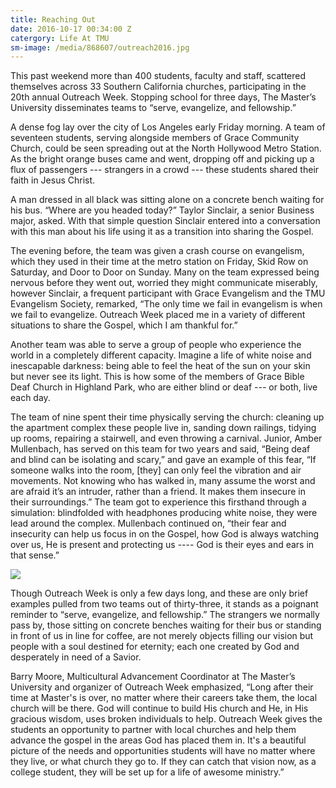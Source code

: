 ```yaml
---
title: Reaching Out
date: 2016-10-17 00:34:00 Z
catergory: Life At TMU
sm-image: /media/868607/outreach2016.jpg
---
```


This past weekend more than 400 students, faculty and staff, scattered themselves across 33 Southern California churches, participating in the 20th annual Outreach Week. Stopping school for three days, The Master’s University disseminates teams to “serve, evangelize, and fellowship.”

A dense fog lay over the city of Los Angeles early Friday morning. A team of seventeen students, serving alongside members of Grace Community Church, could be seen spreading out at the North Hollywood Metro Station. As the bright orange buses came and went, dropping off and picking up a flux of passengers --- strangers in a crowd --- these students shared their faith in Jesus Christ.

A man dressed in all black was sitting alone on a concrete bench waiting for his bus. “Where are you headed today?” Taylor Sinclair, a senior Business major, asked. With that simple question Sinclair entered into a conversation with this man about his life using it as a transition into sharing the Gospel.

The evening before, the team was given a crash course on evangelism, which they used in their time at the metro station on Friday, Skid Row on Saturday, and Door to Door on Sunday. Many on the team expressed being nervous before they went out, worried they might communicate miserably, however Sinclair, a frequent participant with Grace Evangelism and the TMU Evangelism Society, remarked, “The only time we fail in evangelism is when we fail to evangelize. Outreach Week placed me in a variety of different situations to share the Gospel, which I am thankful for.”

Another team was able to serve a group of people who experience the world in a completely different capacity. Imagine a life of white noise and inescapable darkness: being able to feel the heat of the sun on your skin but never see its light. This is how some of the members of Grace Bible Deaf Church in Highland Park, who are either blind or deaf --- or both, live each day.

The team of nine spent their time physically serving the church: cleaning up the apartment complex these people live in, sanding down railings, tidying up rooms, repairing a stairwell, and even throwing a carnival. Junior, Amber Mullenbach, has served on this team for two years and said, “Being deaf and blind can be isolating and scary,” and gave an example of this fear, “If someone walks into the room, \[they\] can only feel the vibration and air movements. Not knowing who has walked in, many assume the worst and are afraid it’s an intruder, rather than a friend. It makes them insecure in their surroundings.” The team got to experience this firsthand through a simulation: blindfolded with headphones producing white noise, they were lead around the complex. Mullenbach continued on, “their fear and insecurity can help us focus in on the Gospel, how God is always watching over us, He is present and protecting us ---- God is their eyes and ears in that sense.”

![](http://masters.edu/media/868608/img_3413.jpg)

Though Outreach Week is only a few days long, and these are only brief examples pulled from two teams out of thirty-three, it stands as a poignant reminder to “serve, evangelize, and fellowship.” The strangers we normally pass by, those sitting on concrete benches waiting for their bus or standing in front of us in line for coffee, are not merely objects filling our vision but people with a soul destined for eternity; each one created by God and desperately in need of a Savior.

Barry Moore, Multicultural Advancement Coordinator at The Master’s University and organizer of Outreach Week emphasized, “Long after their time at Master's is over, no matter where their careers take them, the local church will be there. God will continue to build His church and He, in His gracious wisdom, uses broken individuals to help. Outreach Week gives the students an opportunity to partner with local churches and help them advance the gospel in the areas God has placed them in. It's a beautiful picture of the needs and opportunities students will have no matter where they live, or what church they go to. If they can catch that vision now, as a college student, they will be set up for a life of awesome ministry.”
